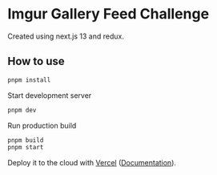 # Imgur Gallery Feed Challenge

Created using next.js 13 and redux.
## How to use

```bash
pnpm install
```

Start development server 

```bash
pnpm dev
```

Run production build

```bash
pnpm build
pnpm start
```

Deploy it to the cloud with [Vercel](https://vercel.com/new?utm_source=github&utm_medium=readme&utm_campaign=next-example) ([Documentation](https://nextjs.org/docs/deployment)).
